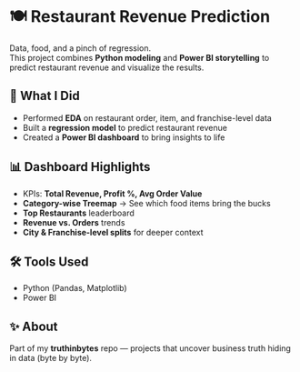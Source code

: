 # 🍽️ Restaurant Revenue Prediction

Data, food, and a pinch of regression.  
This project combines **Python modeling** and **Power BI storytelling** to predict restaurant revenue and visualize the results.

## 🔎 What I Did
- Performed **EDA** on restaurant order, item, and franchise-level data  
- Built a **regression model** to predict restaurant revenue  
- Created a **Power BI dashboard** to bring insights to life  

## 📊 Dashboard Highlights
- KPIs: **Total Revenue, Profit %, Avg Order Value**  
- **Category-wise Treemap** → See which food items bring the bucks  
- **Top Restaurants** leaderboard  
- **Revenue vs. Orders** trends  
- **City & Franchise-level splits** for deeper context  

## 🛠️ Tools Used
- Python (Pandas, Matplotlib)
- Power BI  

## ✨ About
Part of my **truthinbytes** repo — projects that uncover business truth hiding in data (byte by byte).
